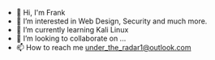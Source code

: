 - 👋 Hi, I'm Frank
- 👀 I’m interested in Web Design, Security and much more.
- 🌱 I’m currently learning Kali Linux
- 💞️ I’m looking to collaborate on ...
- 📫 How to reach me under_the_radar1@outlook.com

<!---
fstagi-web/fstagi-web is a ✨ special ✨ repository because its `README.md` (this file) appears on your GitHub profile.
You can click the Preview link to take a look at your changes.
--->
